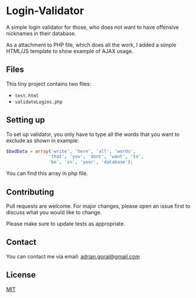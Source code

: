 # Login-Validator

A simple login validator for those, who does not want to have offensive nicknames in their database.

As a attachment to PHP file, which does all the work, I added a simple HTML/JS template to show example of AJAX usage.

## Files

This tiny project contains two files:
+ ```test.html```
+ ```validateLogins.php```

## Setting up

To set up validator, you only have to type all the words that you want to exclude as shown in example:
```php
$badData = array('write', 'here', 'all', 'words', 
                'that', 'you', 'dont', 'want', 'to',
                'be', 'in', 'your', 'database');
```
You can find this array in php file.

## Contributing

Pull requests are welcome. For major changes, please open an issue first to discuss what you would like to change.

Please make sure to update tests as appropriate.

## Contact

You can contact me via email: 
<adrian.goral@gmail.com>

## License
[MIT](https://choosealicense.com/licenses/mit/)
